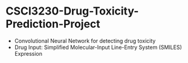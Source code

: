 # CSCI3230-Drug-Toxicity-Prediction-Project
- Convolutional Neural Network for detecting drug toxicity
- Drug Input: Simplified Molecular-Input Line-Entry System (SMILES) Expression 
